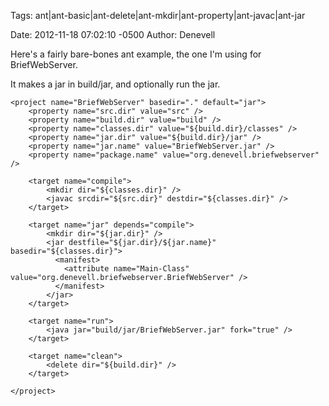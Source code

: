 Tags:  ant|ant-basic|ant-delete|ant-mkdir|ant-property|ant-javac|ant-jar

Date: 2012-11-18 07:02:10 -0500 
Author: Denevell

Here's a fairly bare-bones ant example, the one I'm using for BriefWebServer. 

It makes a jar in build/jar, and optionally run the jar.

    <project name="BriefWebServer" basedir="." default="jar">
        <property name="src.dir" value="src" />
        <property name="build.dir" value="build" />
        <property name="classes.dir" value="${build.dir}/classes" />
        <property name="jar.dir" value="${build.dir}/jar" />
        <property name="jar.name" value="BriefWebServer.jar" />
        <property name="package.name" value="org.denevell.briefwebserver" />
  
        <target name="compile">
            <mkdir dir="${classes.dir}" />
            <javac srcdir="${src.dir}" destdir="${classes.dir}" />
        </target>
    
        <target name="jar" depends="compile">
            <mkdir dir="${jar.dir}" />
            <jar destfile="${jar.dir}/${jar.name}" basedir="${classes.dir}">
              <manifest>
                <attribute name="Main-Class" value="org.denevell.briefwebserver.BriefWebServer" />
              </manifest>
            </jar>
        </target>
  
        <target name="run">
            <java jar="build/jar/BriefWebServer.jar" fork="true" />
        </target>
  
        <target name="clean">
            <delete dir="${build.dir}" />
        </target>
  
    </project>
